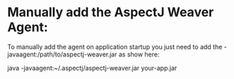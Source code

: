 Manually add the AspectJ Weaver Agent:
=====================================

To manually add the agent on application startup you just need
to add the -javaagent:/path/to/aspectj-weaver.jar as show here:

java -javaagent:~/.aspectj/aspectj-weaver.jar your-app.jar
